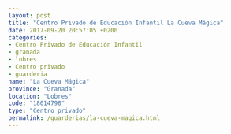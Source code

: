 ```yaml
---
layout: post
title: "Centro Privado de Educación Infantil La Cueva Mágica"
date: 2017-09-20 20:57:05 +0200
categories:
- Centro Privado de Educación Infantil
- granada
- lobres
- Centro privado
- guarderia
name: "La Cueva Mágica"
province: "Granada"
location: "Lobres"
code: "18014798"
type: "Centro privado"
permalink: /guarderias/la-cueva-magica.html
---
```


